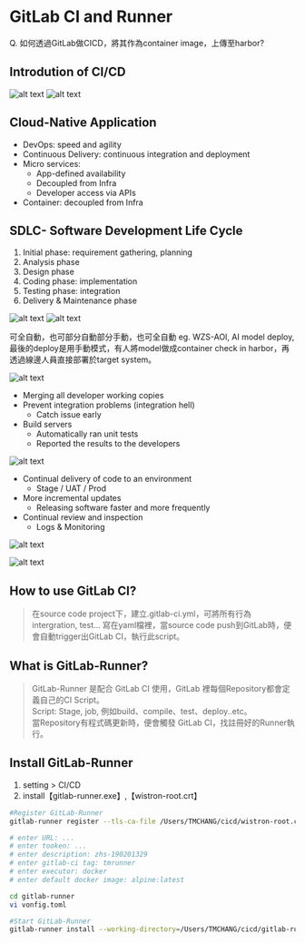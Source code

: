 # GitLab CI and Runner

Q. 如何透過GitLab做CICD，將其作為container image，上傳至harbor? 

## Introdution of CI/CD  

![alt text](image/gitlabCI01.png "Title Text")
![alt text](image/gitlabCI02.png "Title Text")

## Cloud-Native Application  

* DevOps: speed and agility  
* Continuous Delivery: continuous integration and deployment  
* Micro services:  
  * App-defined availability  
  * Decoupled from Infra  
  * Developer access via APIs  
* Container: decoupled from Infra  

## SDLC- Software Development Life Cycle  
1. Initial phase: requirement gathering, planning  
2. Analysis phase
3. Design phase  
4. Coding phase: implementation  
5. Testing phase: integration
6. Delivery & Maintenance phase  

![alt text](image/gitlabCI03.png "Title Text")
![alt text](image/gitlabCI04.png "Title Text")

可全自動，也可部分自動部分手動，也可全自動
eg. WZS-AOI, AI model deploy, 最後的deploy是用手動模式，有人將model做成container check in harbor，再透過線邊人員直接部署於target system。


![alt text](image/gitlabCI05.png "Title Text")

* Merging all developer working copies  
* Prevent integration problems (integration hell)  
  * Catch issue early  
* Build servers  
  * Automatically ran unit tests  
  * Reported the results to the developers  

![alt text](image/gitlabCI06.png "Title Text")
* Continual delivery of code to an environment
  * Stage / UAT / Prod
* More incremental updates
  * Releasing software faster and more frequently
* Continual review and inspection
  * Logs & Monitoring

![alt text](image/gitlabCI07.png "Title Text")

>>   
>>  
>>    


![alt text](image/gitlabCI08.png "Title Text")
## How to use GitLab CI?  

> 在source code project下，建立.gitlab-ci.yml，可將所有行為intergration, test... 寫在yaml檔裡，當source code push到GitLab時，便會自動trigger出GitLab CI，執行此script。

## What is GitLab-Runner?  

> GitLab-Runner 是配合 GitLab CI 使用，GitLab 裡每個Repository都會定義自己的CI Script。  
Script: Stage, job, 例如build、compile、test、deploy..etc。  
當Repository有程式碼更新時，便會觸發 GitLab CI，找註冊好的Runner執行。  


## Install GitLab-Runner   
1. setting > CI/CD
2. install【gitlab-runner.exe】,【wistron-root.crt】

```bash
#Register GitLab-Runner
gitlab-runner register --tls-ca-file /Users/TMCHANG/cicd/wistron-root.crt

# enter URL: ...
# enter tooken: ...
# enter description: zhs-190201329
# enter gitlab-ci tag: tmrunner
# enter executor: docker
# enter default docker image: alpine:latest

cd gitlab-runner  
vi vonfig.toml  

#Start GitLab-Runner
gitlab-runner install --working-directory=/Users/TMCHANG/cicd/gitlab-runner
```

